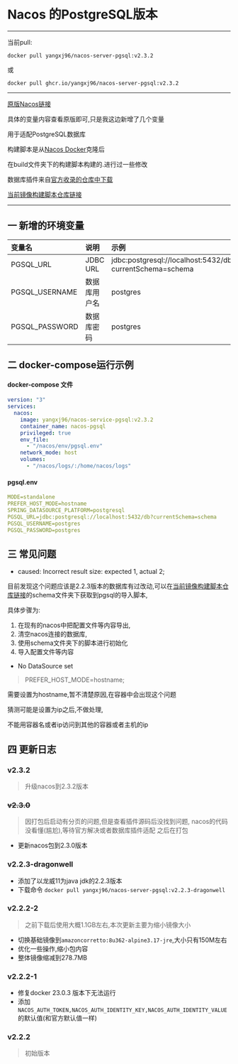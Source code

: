 # Nacos 的PostgreSQL版本

---

当前pull:

```shell
docker pull yangxj96/nacos-server-pgsql:v2.3.2
```

或

```shell
docker pull ghcr.io/yangxj96/nacos-server-pgsql:v2.3.2
```


---
[原版Nacos链接](https://hub.docker.com/r/nacos/nacos-server)

具体的变量内容查看原版即可,只是我这边新增了几个变量 

用于适配PostgreSQL数据库

构建脚本是从[Nacos Docker](https://github.com/nacos-group/nacos-docker)克隆后

在build文件夹下的构建脚本构建的.进行过一些修改

数据库插件来自[官方收录的仓库中下载](https://github.com/nacos-group/nacos-plugin)

[当前镜像构建脚本仓库链接](https://github.com/yangxj96/nacos-server-pgsql-docker)

---

## 一 新增的环境变量

| 变量名            | 说明       | 示例                                                       |
|:---------------|:---------|:---------------------------------------------------------|
| PGSQL_URL      | JDBC URL | jdbc:postgresql://localhost:5432/db?currentSchema=schema |
| PGSQL_USERNAME | 数据库用户名   | postgres                                                 |
| PGSQL_PASSWORD | 数据库密码    | postgres                                                 |

## 二 docker-compose运行示例

#### docker-compose 文件

```yaml
version: "3"
services:
  nacos:
    image: yangxj96/nacos-service-pgsql:v2.3.2
    container_name: nacos-pgsql
    privileged: true
    env_file:
      - "/nacos/env/pgsql.env"
    network_mode: host
    volumes:
      - "/nacos/logs/:/home/nacos/logs"
```

#### pgsql.env

```yaml
MODE=standalone
PREFER_HOST_MODE=hostname
SPRING_DATASOURCE_PLATFORM=postgresql
PGSQL_URL=jdbc:postgresql://localhost:5432/db?currentSchema=schema
PGSQL_USERNAME=postgres
PGSQL_PASSWORD=postgres
```



## 三 常见问题

- caused: Incorrect result size: expected 1, actual 2;

目前发现这个问题应该是2.2.3版本的数据库有过改动,可以在[当前镜像构建脚本仓库链接](https://github.com/yangxj96/nacos-server-pgsql-docker)的schema文件夹下获取到pgsql的导入脚本,

具体步骤为: 

1. 在现有的nacos中把配置文件等内容导出,
2. 清空nacos连接的数据库,
3. 使用schema文件夹下的脚本进行初始化
4. 导入配置文件等内容

- No DataSource set

> PREFER_HOST_MODE=hostname;

需要设置为hostname,暂不清楚原因,在容器中会出现这个问题

猜测可能是设置为ip之后,不做处理,

不能用容器名或者ip访问到其他的容器或者主机的ip

## 四 更新日志

### v2.3.2

> 升级nacos到2.3.2版本

### ~~v2.3.0~~

> 因打包后启动有分页的问题,但是查看插件源码后没找到问题,
> nacos的代码没看懂(尴尬),等待官方解决或者数据库插件适配
> 之后在打包

- 更新nacos包到2.3.0版本

### v2.2.3-dragonwell

- 添加了以龙威11为java jdk的2.2.3版本
- 下载命令 ```docker pull yangxj96/nacos-server-pgsql:v2.2.3-dragonwell```

### v2.2.2-2

> 之前下载后使用大概1.1GB左右,本次更新主要为缩小镜像大小

- 切换基础镜像到```amazoncorretto:8u362-alpine3.17-jre```,大小只有150M左右
- 优化一些操作,缩小包内容
- 整体镜像缩减到278.7MB

### v2.2.2-1

- 修复docker 23.0.3 版本下无法运行
- 添加 ```NACOS_AUTH_TOKEN,NACOS_AUTH_IDENTITY_KEY,NACOS_AUTH_IDENTITY_VALUE```的默认值(和官方默认值一样)


### v2.2.2

> 初始版本
